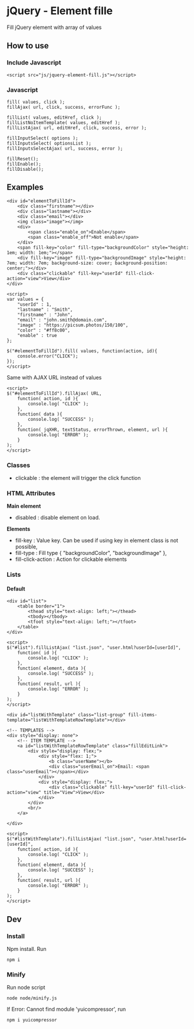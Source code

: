 # jQuery - Element fille

Fill jQuery element with array of values

## How to use

### Include Javascript

	<script src="js/jquery-element-fill.js"></script>

### Javascript

```
fill( values, click );
fillAjax( url, click, success, errorFunc );
```

```
fillList( values, editHref, click );
fillListNoItemTemplate( values, editHref );
fillListAjax( url, editHref, click, success, error );
```

```
fillInputSelect( options );
fillInputsSelect( optionsList );
fillInputsSelectAjax( url, success, error );
```

```
fillReset();
fillEnable();
fillDisable();
```

## Examples

```
<div id="elementToFillId">
	<div class="firstname"></div>
	<div class="lastname"></div>
	<div class="email"></div>
	<img class="image"></img>
	<div>
		<span class="enable_on">Enable</span>
		<span class="enable_off">Not enable</span>
	</div>
	<span fill-key="color" fill-type="backgroundColor" style="height: 1em; width: 1em;"></span>
	<div fill-key="image" fill-type="backgroundImage" style="height: 7em; width: 7em; background-size: cover; background-position: center;"></div>
	<div class="clickable" fill-key="userId" fill-click-action="view">View</div>
</div>
			
<script>
var values = {
	"userId" : 1,
	"lastname" : "Smith",
	"firstname" : "John", 
	"email" : "john.smith@domain.com", 
	"image" : "https://picsum.photos/150/100",
	"color" : "#ff8c00",
	"enable" : true
};

$("#elementToFillId").fill( values, function(action, id){
	console.error("CLICK");
});
</script>
```


Same with AJAX URL instead of values
```
<script>
$("#elementToFillId").fillAjax( URL,
	function( action, id ){
		console.log( "CLICK" );
	},
	function( data ){
		console.log( "SUCCESS" );
	},
	function( jqXHR, textStatus, errorThrown, element, url ){
		console.log( "ERROR" );
	}
);
</script>
```

### Classes

 - clickable : the element will trigger the click function
			

### HTML Attributes

**Main element**

- disabled : disable element on load.

**Elements**

- fill-key : Value key. Can be used if using key in element class is not possible,
- fill-type : Fill type { "backgroundColor", "backgroundImage" },
- fill-click-action : Action for clickable elements


### Lists

#### Default

```
<div id="list">
	<table border="1">
		<thead style="text-align: left;"></thead>
		<tbody></tbody>
		<tfoot style="text-align: left;"></tfoot>
	</table>
</div>

<script>
$("#list").fillListAjax( "list.json", "user.html?userId=[userId]",
	function( id ){
		console.log( "CLICK" );
	},
	function( element, data ){
		console.log( "SUCCESS" );
	},
	function( result, url ){
		console.log( "ERROR" );
	}
);
</script>
```


```
<div id="listWithTemplate" class="list-group" fill-items-template="listWithTemplateRowTemplate"></div>

<!-- TEMPLATES -->
<div style="display: none">
	<!-- ITEM TEMPLATE -->
	<a id="listWithTemplateRowTemplate" class="fillEditLink">
		<div style="display: flex;">
			<div style="flex: 1;">
				<b class="userName"></b>
				<div class="userEmail_on">Email: <span class="userEmail"></span></div>
			</div>
			<div style="display: flex;">
				<div class="clickable" fill-key="userId" fill-click-action="view" title="View">View</div>
			</div>
		</div>
		<br/>
	</a>

</div>

<script>
$("#listWithTemplate").fillListAjax( "list.json", "user.html?userId=[userId]",
	function( action, id ){
		console.log( "CLICK" );
	},
	function( element, data ){
		console.log( "SUCCESS" );
	},
	function( result, url ){
		console.log( "ERROR" );
	}
);
</script>
```


## Dev

### Install

Npm install. Run

```
npm i
```

### Minify

Run node script

```
node node/minify.js
```

If Error: Cannot find module 'yuicompressor', run

```
npm i yuicompressor
```
